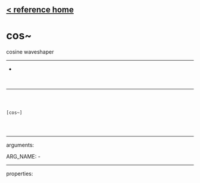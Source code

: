 [< reference home](ceammc_lib.html)
---

# cos~


cosine waveshaper

---

-
<br>


---


```



[cos~]


            
```

---
arguments:

ARG_NAME: -<br>

---
properties:


